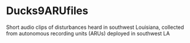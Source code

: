 # Ducks9ARUfiles
Short audio clips of disturbances heard in southwest Louisiana, collected from autonomous recording units (ARUs) deployed in southwest LA
